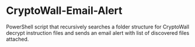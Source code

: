 CryptoWall-Email-Alert
======================

PowerShell script that recursively searches a folder structure for CryptoWall decrypt instruction files and sends an email alert with list of discovered files attached.
